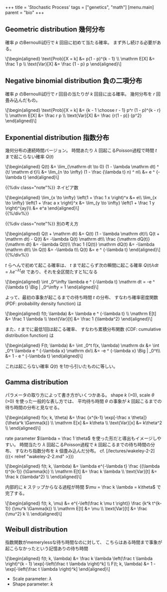 +++
title = 'Stochastic Process'
tags = ["genetics", "math"]
[menu.main]
  parent = "bio"
+++

## Geometric distribution 幾何分布

確率 *p* のBernoulli試行で *k* 回目に初めて当たる確率。
まず外し続ける必要がある。

<div>\[\begin{aligned}
\text{Prob}[X = k] &= p(1 - p)^{k - 1} \\
\mathrm E[X] &= \frac 1 p \\
\text{Var}[X] &= \frac {1 - p} p
\end{aligned}\]</div>

## Negative binomial distribution 負の二項分布

確率 *p* のBernoulli試行で *r* 回目の当たりが *k* 回目に出る確率。
幾何分布を *r* 回畳み込んだもの。

<div>\[\begin{aligned}
\text{Prob}[X = k] &= {k - 1 \choose r - 1} p^r (1 - p)^{k - r} \\
\mathrm E[X] &= \frac r p \\
\text{Var}[X] &= \frac {r(1 - p)} {p^2}
\end{aligned}\]</div>

## Exponential distribution 指数分布

幾何分布の連続時間バージョン。
時間あたり $\lambda$ 回起こるPoisson過程で時間 $t$ まで起こらない確率 $Q(t)$

<div>\[\begin{aligned}
Q(t) &= \lim_{\mathrm dt \to 0} (1 - \lambda \mathrm dt) ^ {t/ \mathrm d t}\\
     &= \lim_{n \to \infty} (1 - \frac {\lambda t} n) ^ n\\
     &= e ^ {-\lambda t}
\end{aligned}\]</div>

{{%div class="note"%}}
ネイピア数

<div>\[\begin{aligned}
\lim_{x \to \infty} \left(1 + \frac 1 x \right)^x &= e\\
\lim_{x \to \infty} \left(1 + \frac a x \right)^x
   &= \lim_{y \to \infty} \left(1 + \frac 1 y \right)^{ay}\\
   &= e^a
\end{aligned}\]</div>
{{%/div%}}

{{%div class="note"%}}
別の考え方

<div>\[\begin{aligned}
Q(t + \mathrm dt) &= Q(t) (1 - \lambda \mathrm dt)\\
Q(t + \mathrm dt) - Q(t) &= -\lambda Q(t) \mathrm dt\\
\frac {\mathrm dQ(t)} {\mathrm dt} &= -\lambda Q(t)\\
\frac 1 {Q(t)} \mathrm dQ(t) &= -\lambda \mathrm dt\\
\ln Q(t) &= -\lambda t\\
Q(t) &= e ^ {-\lambda t}
\end{aligned}\]</div>
{{%/div%}}

$t$ らへんで初めて起こる確率は、
$t$ まで起こらず次の瞬間に起こる確率
$Q(t) \lambda \mathrm dt = \lambda e ^ {-\lambda t} \mathrm dt$
であり、それを全区間たすと1になる

<div>\[\begin{aligned}
\int _0^\infty \lambda e ^ {-\lambda t} \mathrm dt
   = -e ^ {\lambda t} \Big | _0^\infty
   = 1
\end{aligned}\]</div>

よって、最初の事象が起こるまでの待ち時間 $t$ の分布、
すなわち確率密度関数 (PDF: probability density function) は

<div>\[\begin{aligned}
f(t; \lambda) &= \lambda e ^ {-\lambda t} \\
\mathrm E[t] &= \frac 1 \lambda \\
\text{Var}[t] &= \frac 1 {\lambda^2}
\end{aligned}\]</div>

また、$t$ までに最低1回は起こる確率、
すなわち累積分布関数 (CDF: cumulative distribution function) は

<div>\[\begin{aligned}
F(t; \lambda)
   &= \int _0^t f(x, \lambda) \mathrm dx
   &= \int _0^t \lambda e ^ {-\lambda x} \mathrm dx\\
   &= -e ^ {-\lambda x} \Big | _0^t\\
   &= 1 - e ^ {-\lambda t}
\end{aligned}\]</div>

これは起こらない確率 $Q(t)$ を1から引いたものに等しい。

## Gamma distribution

パラメータの取り方によって書き方がいくつかある。
shape *k* (&gt;0), scale *θ* (&gt;0) を使った一般的な表し方では、
平均待ち時間 *θ* の事象が *k* 回起こるまでの待ち時間の分布と見なせる。

<div>\[\begin{aligned}
f(x; k, \theta) &= \frac {x^{k-1} \exp[-\frac x \theta]} {\theta^k \Gamma(k)} \\
\mathrm E[x] &= k\theta \\
\text{Var}[x] &= k\theta^2 \\
\end{aligned}\]</div>

rate parameter $\lambda = \frac 1 \theta$ を使った形だと導出もイメージしやすい。
時間当たり *λ* 回起こるPoisson過程で *k* 回起こるまでの待ち時間の分布、
すなわち指数分布を *k* 個畳み込んだ分布。
cf. [/lectures/wakeley-2-2]({{< relref "wakeley-2-2.md" >}})

<div>\[\begin{aligned}
f(t; k, \lambda) &= \lambda e^{-\lambda t}
                \frac {(\lambda t)^{k-1}}
                      {\Gamma(k)} \\
\mathrm E[t] &= \frac k \lambda \\
\text{Var}[t] &= \frac k {\lambda^2} \\
\end{aligned}\]</div>

内部的に *k* ステップからなる過程が時間 $\mu = \frac k \lambda = k\theta$ で完了する。

<div>\[\begin{aligned}
f(t; k, \mu) &= e^{-\left(\frac k \mu t \right)}
                \frac {k^k t^{k-1}}
                      {\mu^k \Gamma(k)} \\
\mathrm E[t] &= \mu \\
\text{Var}[t] &= \frac {\mu^2} k \\
\end{aligned}\]</div>

## Weibull distribution

指数関数がmemerylessな待ち時間なのに対して、
こちらはある時間まで事象が起こらなかったという記憶ありの待ち時間

<div>\[\begin{aligned}
f(t; k, \lambda) &= \frac k \lambda \left(\frac t \lambda \right)^{k - 1}
                    \exp[-\left(\frac t \lambda \right)^k] \\
F(t; k, \lambda) &= 1 - \exp[-\left(\frac t \lambda \right)^k]
\end{aligned}\]</div>

-   Scale parameter: $\lambda$
-   Shape parameter: *k*
